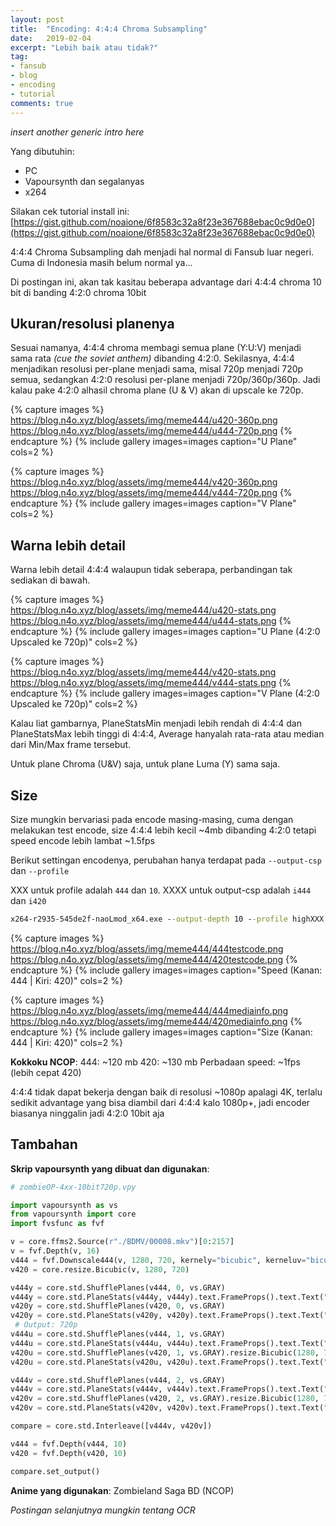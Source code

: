 ```yaml
---
layout: post
title:  "Encoding: 4:4:4 Chroma Subsampling"
date:   2019-02-04
excerpt: "Lebih baik atau tidak?"
tag:
- fansub 
- blog
- encoding
- tutorial
comments: true
---
```


*insert another generic intro here*

Yang dibutuhin:
- PC
- Vapoursynth dan segalanyas
- x264

Silakan cek tutorial install ini: [https://gist.github.com/noaione/6f8583c32a8f23e367688ebac0c9d0e0](https://gist.github.com/noaione/6f8583c32a8f23e367688ebac0c9d0e0)

4:4:4 Chroma Subsampling dah menjadi hal normal di Fansub luar negeri. Cuma di Indonesia masih belum normal ya...

Di postingan ini, akan tak kasitau beberapa advantage dari 4:4:4 chroma 10 bit di banding 4:2:0 chroma 10bit

## Ukuran/resolusi planenya

Sesuai namanya, 4:4:4 chroma membagi semua plane (Y:U:V) menjadi sama rata *(cue the soviet anthem)* dibanding 4:2:0. 
Sekilasnya, 4:4:4 menjadikan resolusi per-plane menjadi sama, misal 720p menjadi 720p semua, sedangkan 4:2:0 resolusi per-plane menjadi 720p/360p/360p. 
Jadi kalau pake 4:2:0 alhasil chroma plane (U & V) akan di upscale ke 720p.

{% capture images %}
	https://blog.n4o.xyz/blog/assets/img/meme444/u420-360p.png
	https://blog.n4o.xyz/blog/assets/img/meme444/u444-720p.png
{% endcapture %}
{% include gallery images=images caption="U Plane" cols=2 %}

{% capture images %}
	https://blog.n4o.xyz/blog/assets/img/meme444/v420-360p.png
	https://blog.n4o.xyz/blog/assets/img/meme444/v444-720p.png
{% endcapture %}
{% include gallery images=images caption="V Plane" cols=2 %}

## Warna lebih detail

Warna lebih detail 4:4:4 walaupun tidak seberapa, perbandingan tak sediakan di bawah. 

{% capture images %}
	https://blog.n4o.xyz/blog/assets/img/meme444/u420-stats.png
	https://blog.n4o.xyz/blog/assets/img/meme444/u444-stats.png
{% endcapture %}
{% include gallery images=images caption="U Plane (4:2:0 Upscaled ke 720p)" cols=2 %}

{% capture images %}
	https://blog.n4o.xyz/blog/assets/img/meme444/v420-stats.png
	https://blog.n4o.xyz/blog/assets/img/meme444/v444-stats.png
{% endcapture %}
{% include gallery images=images caption="V Plane (4:2:0 Upscaled ke 720p)" cols=2 %}

Kalau liat gambarnya, PlaneStatsMin menjadi lebih rendah di 4:4:4 dan PlaneStatsMax lebih tinggi di 4:4:4, Average hanyalah rata-rata atau median dari Min/Max frame tersebut.

Untuk plane Chroma (U&V) saja, untuk plane Luma (Y) sama saja.

## Size

Size mungkin bervariasi pada encode masing-masing, cuma dengan melakukan test encode, size 4:4:4 lebih kecil ~4mb dibanding 4:2:0 tetapi speed encode lebih lambat ~1.5fps

Berikut settingan encodenya, perubahan hanya terdapat pada `--output-csp` dan `--profile`

XXX untuk profile adalah `444` dan `10`. XXXX untuk output-csp adalah `i444` dan `i420`

```bat
x264-r2935-545de2f-naoLmod_x64.exe --output-depth 10 --profile highXXX --level 5.0 --preset veryslow --subme 10 --me umh --tune animation --crf 18 --deblock -1:-1 --rc-lookahead 60 --keyint 250 --bframes 16 --ref 16 --qcomp 0.75 --aq-strength 0.85 --merange 32 --psy-rd 0.80:0.05 --output-csp XXXX --colormatrix bt709 --aq-mode 3 --chroma-qp-offset -5 --fade-compensate 0.80 --no-fast-pskip --output "premuxbd_%~n1.264" "%~n1%~x1"
```

{% capture images %}
	https://blog.n4o.xyz/blog/assets/img/meme444/444testcode.png
	https://blog.n4o.xyz/blog/assets/img/meme444/420testcode.png
{% endcapture %}
{% include gallery images=images caption="Speed (Kanan: 444 | Kiri: 420)" cols=2 %}

{% capture images %}
	https://blog.n4o.xyz/blog/assets/img/meme444/444mediainfo.png
	https://blog.n4o.xyz/blog/assets/img/meme444/420mediainfo.png
{% endcapture %}
{% include gallery images=images caption="Size (Kanan: 444 | Kiri: 420)" cols=2 %}

**Kokkoku NCOP**:
444: ~120 mb
420: ~130 mb
Perbadaan speed: ~1fps (lebih cepat 420)

4:4:4 tidak dapat bekerja dengan baik di resolusi ~1080p apalagi 4K, terlalu sedikit advantage yang bisa diambil dari 4:4:4 kalo 1080p+, jadi encoder biasanya ninggalin jadi 4:2:0 10bit aja

## Tambahan

**Skrip vapoursynth yang dibuat dan digunakan**:

```py
# zombieOP-4xx-10bit720p.vpy

import vapoursynth as vs
from vapoursynth import core
import fvsfunc as fvf

v = core.ffms2.Source(r"./BDMV/00008.mkv")[0:2157]
v = fvf.Depth(v, 16)
v444 = fvf.Downscale444(v, 1280, 720, kernely="bicubic", kerneluv="bicubic")
v420 = core.resize.Bicubic(v, 1280, 720)

v444y = core.std.ShufflePlanes(v444, 0, vs.GRAY)
v444y = core.std.PlaneStats(v444y, v444y).text.FrameProps().text.Text("Y Plane 444", 8) # Output: 720p
v420y = core.std.ShufflePlanes(v420, 0, vs.GRAY)
v420y = core.std.PlaneStats(v420y, v420y).text.FrameProps().text.Text("Y Plane 420", 8) # Output: 720p
 # Output: 720p
v444u = core.std.ShufflePlanes(v444, 1, vs.GRAY)
v444u = core.std.PlaneStats(v444u, v444u).text.FrameProps().text.Text("U Plane 444", 8) # Output: 720p
v420u = core.std.ShufflePlanes(v420, 1, vs.GRAY).resize.Bicubic(1280, 720)
v420u = core.std.PlaneStats(v420u, v420u).text.FrameProps().text.Text("U Plane 420", 8) # Output: 360p

v444v = core.std.ShufflePlanes(v444, 2, vs.GRAY)
v444v = core.std.PlaneStats(v444v, v444v).text.FrameProps().text.Text("V Plane 444", 8) # Output: 720p
v420v = core.std.ShufflePlanes(v420, 2, vs.GRAY).resize.Bicubic(1280, 720)
v420v = core.std.PlaneStats(v420v, v420v).text.FrameProps().text.Text("V Plane 420", 8) # Output: 360p

compare = core.std.Interleave([v444v, v420v])

v444 = fvf.Depth(v444, 10)
v420 = fvf.Depth(v420, 10)

compare.set_output()
```

**Anime yang digunakan**: Zombieland Saga BD (NCOP)

*Postingan selanjutnya mungkin tentang OCR*